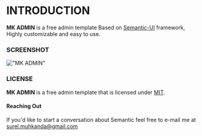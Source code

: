 INTRODUCTION
============

**MK ADMIN** is a free admin template Based on [Semantic-UI](http://www.semantic-ui.com) framework, Highly customizable and easy to use.

### SCREENSHOT

!["MK ADMIN"](https://i.ibb.co/k3dmZvH/Screenshot-9.png "MK ADMIN")

### LICENSE

**MK ADMIN** is a free admin template that is licensed under [MIT](http://opensource.org/licenses/MIT).

#### Reaching Out

If you'd like to start a conversation about Semantic feel free to e-mail me at [surel.muhkanda@gmail.com](mailto:jack@surel.muhkanda@gmail.com)